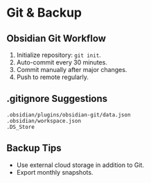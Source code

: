 # Git & Backup

## Obsidian Git Workflow
1. Initialize repository: `git init`.
2. Auto-commit every 30 minutes.
3. Commit manually after major changes.
4. Push to remote regularly.

## .gitignore Suggestions
```
.obsidian/plugins/obsidian-git/data.json
.obsidian/workspace.json
.DS_Store
```

## Backup Tips
- Use external cloud storage in addition to Git.
- Export monthly snapshots.
